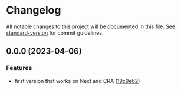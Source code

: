 # Changelog

All notable changes to this project will be documented in this file. See [standard-version](https://github.com/conventional-changelog/standard-version) for commit guidelines.

## 0.0.0 (2023-04-06)


### Features

* first version that works on Next and CRA ([19c9e62](https://github.com/ismaelcostarc/react-aurora-library/commit/19c9e622eccb0de91ec9fadf6e4ac674bb5a65e9))
